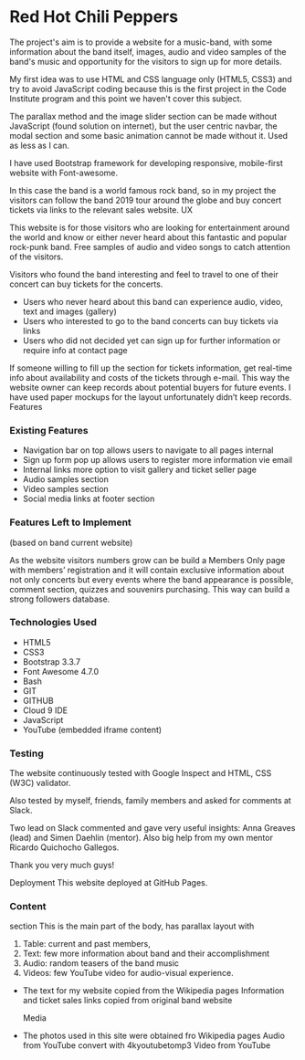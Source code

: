 # Red Hot Chili Peppers

The project's aim is to provide a website for a music-band, with some information about the band itself, images, audio and video samples of the band's music and opportunity for the visitors to sign up for more details.

My first idea was to use HTML and CSS language only (HTML5, CSS3) and try to avoid JavaScript coding because this is the first project in the Code Institute program and this point we haven't cover this subject. 

The parallax method and the image slider section can be made without JavaScript (found solution on internet), but the user centric navbar, the modal section and some basic animation cannot be made without it. 
Used as less as I can.

I have used Bootstrap framework for developing responsive, mobile-first website with Font-awesome.

In this case the band is a world famous rock band, so in my project the visitors can follow the band 2019 tour around the globe and buy concert tickets via links to the relevant sales website.
UX

This website is for those visitors who are looking for entertainment around the world and know or either never heard about this fantastic and popular rock-punk band. Free samples of audio and video songs to catch attention of the visitors. 

Visitors who found the band interesting and feel to travel to one of their concert can  buy tickets for the concerts.

+ Users who never heard about this band can experience audio, video, text and images (gallery)
+ Users who interested to go to the band concerts can buy tickets via links
+ Users who did not decided yet can sign up for further information or require info at contact page

If someone willing to fill up the section for tickets information, get real-time info about availability and costs of the tickets through e-mail. This way the website owner can keep records about potential buyers for future events.
I have used paper mockups for the layout unfortunately didn’t keep records.
Features

### Existing Features

+ Navigation bar on top allows users to navigate to all pages internal
+ Sign up form pop up allows users to register more information vie email
+ Internal links more option to visit gallery and ticket seller page
+ Audio samples section
+ Video samples section
+ Social media links at footer section

### Features Left to Implement 

(based on band current website)

As the website visitors numbers grow can be build a Members Only page with members’ registration
and it will contain exclusive information about not only concerts but every events where the band appearance is possible,
comment section, quizzes and souvenirs purchasing. 
This way can build a strong followers database.

### Technologies Used

+ HTML5
+ CSS3
+ Bootstrap 3.3.7
+ Font Awesome 4.7.0
+ Bash
+ GIT
+ GITHUB
+ Cloud 9 IDE
+ JavaScript
+ YouTube (embedded iframe content)

### Testing

The website continuously tested with 
Google Inspect and 
HTML, CSS (W3C) validator.

Also tested by myself, friends, family members and asked for comments at Slack.

Two lead on Slack commented and gave very useful insights: 
Anna Greaves (lead) and
Simen Daehlin (mentor). 
Also big help from my own mentor Ricardo Quichocho Gallegos. 

Thank you very much guys! 

Deployment
This website deployed at GitHub Pages.

### Content
 section
 This is the main part of the body, has parallax layout with 
1.	Table: current and past members, 
2.	Text: few more information about band and their accomplishment
3.	Audio: random teasers of the band music
4.	Videos: few YouTube video for audio-visual experience.

+ The text for my website copied from the Wikipedia pages
  Information and  ticket sales links copied from original band website

   Media
   
 - The photos used in this site were obtained fro Wikipedia pages
   Audio from YouTube convert with 4kyoutubetomp3
   Video from YouTube
